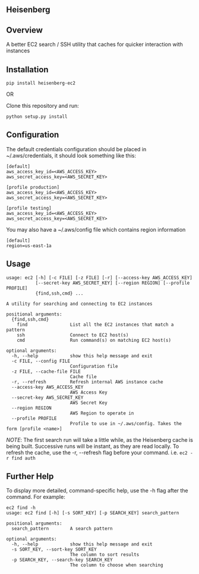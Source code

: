 Heisenberg
----------

Overview
--------

A better EC2 search / SSH utility that caches for quicker interaction with instances

Installation
------------

```
pip install heisenberg-ec2
```

OR

Clone this repository and run:

```
python setup.py install
```

Configuration
-------------
The default credentials configuration should be placed in ~/.aws/credentials, it should look something like this:

```
[default]
aws_access_key_id=<AWS_ACCESS_KEY>
aws_secret_access_key=<AWS_SECRET_KEY>

[profile production]
aws_access_key_id=<AWS_ACCESS_KEY>
aws_secret_access_key=<AWS_SECRET_KEY>

[profile testing]
aws_access_key_id=<AWS_ACCESS_KEY>
aws_secret_access_key=<AWS_SECRET_KEY>
```

You may also have a ~/.aws/config file which contains region information

```
[default]
region=us-east-1a
```

Usage
-----

```
usage: ec2 [-h] [-c FILE] [-z FILE] [-r] [--access-key AWS_ACCESS_KEY]
           [--secret-key AWS_SECRET_KEY] [--region REGION] [--profile PROFILE]
           {find,ssh,cmd} ...

A utility for searching and connecting to EC2 instances

positional arguments:
  {find,ssh,cmd}
    find                List all the EC2 instances that match a pattern
    ssh                 Connect to EC2 host(s)
    cmd                 Run command(s) on matching EC2 host(s)

optional arguments:
  -h, --help            show this help message and exit
  -c FILE, --config FILE
                        Configuration file
  -z FILE, --cache-file FILE
                        Cache file
  -r, --refresh         Refresh internal AWS instance cache
  --access-key AWS_ACCESS_KEY
                        AWS Access Key
  --secret-key AWS_SECRET_KEY
                        AWS Secret Key
  --region REGION
                        AWS Region to operate in 
  --profile PROFILE
                        Profile to use in ~/.aws/config. Takes the form [profile <name>]
```

*NOTE*: The first search run will take a little while, as the Heisenberg cache is being built.
Successive runs will be instant, as they are read locally. To refresh the cache, use the -r, --refresh
flag before your command. i.e. ```ec2 -r find auth```


Further Help
------------

To display more detailed, command-specific help, use the -h flag after the command. For example:

```
ec2 find -h
usage: ec2 find [-h] [-s SORT_KEY] [-p SEARCH_KEY] search_pattern

positional arguments:
  search_pattern        A search pattern

optional arguments:
  -h, --help            show this help message and exit
  -s SORT_KEY, --sort-key SORT_KEY
                        The column to sort results
  -p SEARCH_KEY, --search-key SEARCH_KEY
                        The column to choose when searching
```
